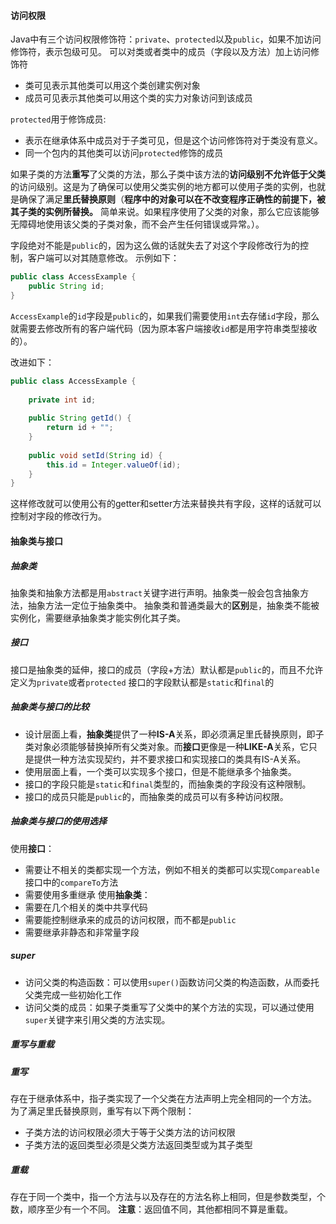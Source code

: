 #### 访问权限
Java中有三个访问权限修饰符：`private`、`protected`以及`public`，如果不加访问修饰符，表示包级可见。
可以对类或者类中的成员（字段以及方法）加上访问修饰符
- 类可见表示其他类可以用这个类创建实例对象
- 成员可见表示其他类可以用这个类的实力对象访问到该成员

`protected`用于修饰成员:
- 表示在继承体系中成员对于子类可见，但是这个访问修饰符对于类没有意义。
- 同一个包内的其他类可以访问`protected`修饰的成员

如果子类的方法**重写**了父类的方法，那么子类中该方法的**访问级别不允许低于父类**的访问级别。这是为了确保可以使用父类实例的地方都可以使用子类的实例，也就是确保了满足**里氏替换原则**（**程序中的对象可以在不改变程序正确性的前提下，被其子类的实例所替换。** 简单来说。如果程序使用了父类的对象，那么它应该能够无障碍地使用该父类的子类对象，而不会产生任何错误或异常。）。

字段绝对不能是`public`的，因为这么做的话就失去了对这个字段修改行为的控制，客户端可以对其随意修改。
示例如下：
``` java
public class AccessExample {
    public String id;
}
```
`AccessExample`的`id`字段是`public`的，如果我们需要使用`int`去存储`id`字段，那么就需要去修改所有的客户端代码（因为原本客户端接收`id`都是用字符串类型接收的）。

改进如下：
``` java
public class AccessExample {  
  
    private int id;  
  
    public String getId() {  
        return id + "";  
    }  
  
    public void setId(String id) {  
        this.id = Integer.valueOf(id);  
    }  
}

```
这样修改就可以使用公有的getter和setter方法来替换共有字段，这样的话就可以控制对字段的修改行为。
#### 抽象类与接口
##### 抽象类
抽象类和抽象方法都是用`abstract`关键字进行声明。抽象类一般会包含抽象方法，抽象方法一定位于抽象类中。
抽象类和普通类最大的**区别**是，抽象类不能被实例化，需要继承抽象类才能实例化其子类。
##### 接口
接口是抽象类的延伸，接口的成员（字段+方法）默认都是`public`的，而且不允许定义为`private`或者`protected`
接口的字段默认都是`static`和`final`的
##### 抽象类与接口的比较
- 设计层面上看，**抽象类**提供了一种**IS-A**关系，即必须满足里氏替换原则，即子类对象必须能够替换掉所有父类对象。而**接口**更像是一种**LIKE-A**关系，它只是提供一种方法实现契约，并不要求接口和实现接口的类具有IS-A关系。
- 使用层面上看，一个类可以实现多个接口，但是不能继承多个抽象类。
- 接口的字段只能是`static`和`final`类型的，而抽象类的字段没有这种限制。
- 接口的成员只能是`public`的，而抽象类的成员可以有多种访问权限。
##### 抽象类与接口的使用选择
使用**接口**：
- 需要让不相关的类都实现一个方法，例如不相关的类都可以实现`Compareable`接口中的`compareTo`方法
- 需要使用多重继承
使用**抽象类**：
- 需要在几个相关的类中共享代码
- 需要能控制继承来的成员的访问权限，而不都是`public`
- 需要继承非静态和非常量字段
##### super
- 访问父类的构造函数：可以使用`super()`函数访问父类的构造函数，从而委托父类完成一些初始化工作
- 访问父类的成员：如果子类重写了父类中的某个方法的实现，可以通过使用`super`关键字来引用父类的方法实现。
##### 重写与重载
##### 重写
存在于继承体系中，指子类实现了一个父类在方法声明上完全相同的一个方法。
为了满足里氏替换原则，重写有以下两个限制：
- 子类方法的访问权限必须大于等于父类方法的访问权限
- 子类方法的返回类型必须是父类方法返回类型或为其子类型
##### 重载
存在于同一个类中，指一个方法与以及存在的方法名称上相同，但是参数类型，个数，顺序至少有一个不同。
**注意**：返回值不同，其他都相同不算是重载。